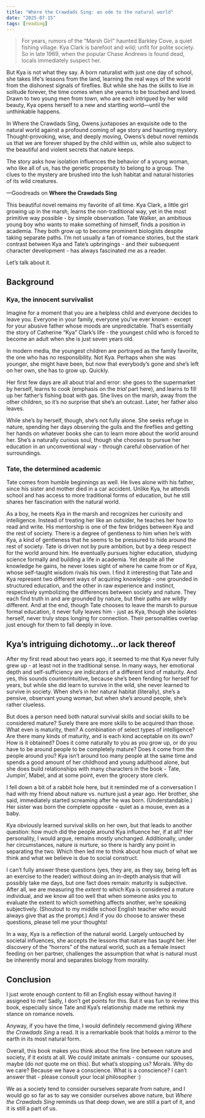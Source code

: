 ```yaml
---
title: "Where the Crawdads Sing: an ode to the natural world"
date: "2025-07-15"
tags: [reading]
---
```


> For years, rumors of the “Marsh Girl” haunted Barkley Cove, a quiet fishing village. Kya Clark is barefoot and wild; unfit for polite society. So in late 1969, when the popular Chase Andrews is found dead, locals immediately suspect her. <br/>

But Kya is not what they say. A born naturalist with just one day of school, she takes life's lessons from the land, learning the real ways of the world from the dishonest signals of fireflies. But while she has the skills to live in solitude forever, the time comes when she yearns to be touched and loved. Drawn to two young men from town, who are each intrigued by her wild beauty, Kya opens herself to a new and startling world—until the unthinkable happens. <br/>

In Where the Crawdads Sing, Owens juxtaposes an exquisite ode to the natural world against a profound coming of age story and haunting mystery. Thought-provoking, wise, and deeply moving, Owens’s debut novel reminds us that we are forever shaped by the child within us, while also subject to the beautiful and violent secrets that nature keeps. </br>

The story asks how isolation influences the behavior of a young woman, who like all of us, has the genetic propensity to belong to a group. The clues to the mystery are brushed into the lush habitat and natural histories of its wild creatures. </br>

—Goodreads on **Where the Crawdads Sing**

This beautiful novel remains my favorite of all time. Kya Clark, a little girl growing up in the marsh, learns the non-traditional way, yet in the most primitive way possible - by simple observation. Tate Walker, an ambitious young boy who wants to make something of himself, finds a position in academia. They both grow up to become prominent biologists despite taking separate paths. I’m not usually a fan of romance stories, but the stark contrast between Kya and Tate’s upbringings - and their subsequent character development - has always fascinated me as a reader.

Let’s talk about it.

## Background

### Kya, the innocent survivalist

Imagine for a moment that you are a helpless child and everyone decides to leave you. Everyone in your family, everyone you’ve ever known - except for your abusive father whose moods are unpredictable. That’s essentially the story of Catherine “Kya” Clark’s life - the youngest child who is forced to become an adult when she is just seven years old.

In modern media, the youngest children are portrayed as the family favorite, the one who has no responsibility. Not Kya. Perhaps when she was younger, she might have been, but now that everybody’s gone and she’s left on her own, she has to grow up. Quickly.

Her first few days are all about trial and error: she goes to the supermarket by herself, learns to cook (emphasis on the *trial* part here), and learns to fill up her father’s fishing boat with gas. She lives on the marsh, away from the other children, so it’s no surprise that she’s an outcast. Later, her father also leaves.

While she’s by herself, though, she’s not fully alone. She seeks refuge in nature, spending her days observing the gulls and the fireflies and getting her hands on whatever books she can to learn more about the world around her. She’s a naturally curious soul, though she chooses to pursue her education in an unconventional way - through careful observation of her surroundings. 

### Tate, the determined academic

Tate comes from humble beginnings as well. He lives alone with his father, since his sister and mother died in a car accident. Unlike Kya, he attends school and has access to more traditional forms of education, but he still shares her fascination with the natural world.

As a boy, he meets Kya in the marsh and recognizes her curiosity and intelligence. Instead of treating her like an outsider, he teaches her how to read and write. His mentorship is one of the few bridges between Kya and the rest of society. There is a degree of gentleness to him when he’s with Kya, a kind of gentleness that he seems to be pressured to hide around the rest of society.
Tate is driven not by pure ambition, but by a deep respect for the world around him. He eventually pursues higher education, studying science formally and building a life in academia. Yet despite all the knowledge he gains, he never loses sight of where he came from or of Kya, whose self-taught wisdom rivals his own.
I find it interesting that Tate and Kya represent two different ways of acquiring knowledge - one grounded in structured education, and the other in raw experience and instinct, respectively symbolizing the differences between society and nature. They each find truth in and are grounded by nature, but their paths are wildly different. And at the end, though Tate chooses to leave the marsh to pursue formal education, it never fully leaves him - just as Kya, though she isolates herself, never truly stops longing for connection. Their personalities overlap just enough for them to fall deeply in love.
## Kya’s intriguing dichotomy…or lack thereof

After my first read about two years ago, it seemed to me that Kya never fully grew up - at least not in the traditional sense. In many ways, her emotional depth and self-sufficiency are indicators of a different kind of maturity. And yes, this sounds counterintuitive, because she’s been fending for herself for years, but while she did learn to survive in the wild, she never learned to survive in society. When she’s in her natural habitat (literally), she’s a pensive, observant young woman, but when she’s around people, she’s rather clueless.

But does a person need both natural survival skills and social skills to be considered mature? Surely there are more skills to be acquired than those. What even is maturity, then? A combination of select types of intelligence? Are there many kinds of maturity, and is each kind acceptable on its own? How is it obtained? Does it come naturally to you as you grow up, or do you have to be around people to be completely mature? Does it come from the people around you? Kya isn’t around too many people at the same time and spends a good amount of her childhood and young adulthood alone, but she does build relationships with many characters in the book - Tate, Jumpin’, Mabel, and at some point, even the grocery store clerk.

I fell down a bit of a rabbit hole here, but it reminded me of a conversation I had with my friend about nature vs. nurture just a year ago. Her brother, she said, immediately started screaming after he was born. (Understandable.) Her sister was born the complete opposite - quiet as a mouse, even as a baby.

Kya obviously learned survival skills on her own, but that leads to another question: how much did the people around Kya influence her, if at all? Her personality, I would argue, remains mostly unchanged. Additionally, under her circumstances, nature *is* nurture, so there is hardly any point in separating the two. Which then led me to think about how much of what we think and what we believe is due to social construct.

I can’t fully answer these questions (yes, they are, as they say, being left as an exercise to the reader) without doing an in-depth analysis that will possibly take me days, but one fact does remain: maturity is subjective. After all, we are measuring the *extent* to which Kya is considered a mature individual, and we know all too well that when someone asks you to evaluate the extent to which something affects another, we’re speaking subjectively. (Shoutout to my middle school English teacher who would always give that as the prompt.) And if you do choose to answer these questions, please tell me your thoughts!

In a way, Kya is a reflection of the natural world. Largely untouched by societal influences, she accepts the lessons that nature has taught her. Her discovery of the “horrors” of the natural world, such as a female insect feeding on her partner, challenges the assumption that what is natural must be inherently moral and separates biology from morality.

## Conclusion

I just wrote enough content to fill an English essay without having it assigned to me! Sadly, I don’t get points for this. But it was fun to review this book, especially since Tate and Kya’s relationship made me rethink my stance on romance novels.

Anyway, if you have the time, I would definitely recommend giving *Where the Crawdads Sing* a read. It is a remarkable book that holds a mirror to the earth in its most natural form.

Overall, this book makes you think about the fine line between nature and society, if it exists at all. We *could* imitate animals - consume our spouses, maybe (do *not* quote me on this). But what’s stopping us? Morals. Why do we care? Because we have a conscience. What is a conscience? I can’t answer that - please consult your local philosopher :)

We as a society tend to consider ourselves separate from nature, and I would go so far as to say we consider ourselves above nature, but *Where the Crawdads Sing* reminds us that deep down, we are still a part of it, and it is still a part of us.

